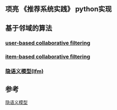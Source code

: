 ## 项亮 《推荐系统实践》 python实现

## 基于邻域的算法
### [user-based collaborative filtering](https://github.com/dylanhouxinglin/Recommender-in-Action/blob/master/%E5%9F%BA%E4%BA%8E%E9%82%BB%E5%9F%9F%E7%9A%84%E7%AE%97%E6%B3%95/User_CF.ipynb)

### [item-based collaborative filtering](https://github.com/dylanhouxinglin/Recommender-in-Action/blob/master/%E5%9F%BA%E4%BA%8E%E9%82%BB%E5%9F%9F%E7%9A%84%E7%AE%97%E6%B3%95/Item_CF.ipynb)

### [隐语义模型(lfm)](https://github.com/dylanhouxinglin/Recommender-in-Action/blob/master/%E5%9F%BA%E4%BA%8E%E9%82%BB%E5%9F%9F%E7%9A%84%E7%AE%97%E6%B3%95/LFM.ipynb)

### 

## 参考
[隐语义模型](https://github.com/Magic-Bubble/RecommendSystemPractice/blob/master/Chapter2/%E9%9A%90%E8%AF%AD%E4%B9%89%E6%A8%A1%E5%9E%8B.ipynb)
